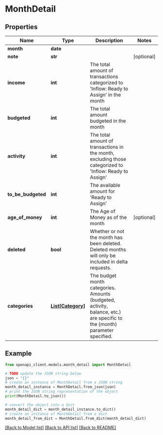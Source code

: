# MonthDetail


## Properties

Name | Type | Description | Notes
------------ | ------------- | ------------- | -------------
**month** | **date** |  | 
**note** | **str** |  | [optional] 
**income** | **int** | The total amount of transactions categorized to &#39;Inflow: Ready to Assign&#39; in the month | 
**budgeted** | **int** | The total amount budgeted in the month | 
**activity** | **int** | The total amount of transactions in the month, excluding those categorized to &#39;Inflow: Ready to Assign&#39; | 
**to_be_budgeted** | **int** | The available amount for &#39;Ready to Assign&#39; | 
**age_of_money** | **int** | The Age of Money as of the month | [optional] 
**deleted** | **bool** | Whether or not the month has been deleted.  Deleted months will only be included in delta requests. | 
**categories** | [**List[Category]**](Category.md) | The budget month categories.  Amounts (budgeted, activity, balance, etc.) are specific to the {month} parameter specified. | 

## Example

```python
from openapi_client.models.month_detail import MonthDetail

# TODO update the JSON string below
json = "{}"
# create an instance of MonthDetail from a JSON string
month_detail_instance = MonthDetail.from_json(json)
# print the JSON string representation of the object
print(MonthDetail.to_json())

# convert the object into a dict
month_detail_dict = month_detail_instance.to_dict()
# create an instance of MonthDetail from a dict
month_detail_from_dict = MonthDetail.from_dict(month_detail_dict)
```
[[Back to Model list]](../README.md#documentation-for-models) [[Back to API list]](../README.md#documentation-for-api-endpoints) [[Back to README]](../README.md)


